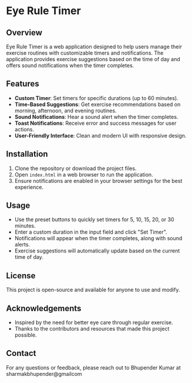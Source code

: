 # Eye Rule Timer

## Overview
Eye Rule Timer is a web application designed to help users manage their exercise routines with customizable timers and notifications. The application provides exercise suggestions based on the time of day and offers sound notifications when the timer completes.

## Features
- **Custom Timer**: Set timers for specific durations (up to 60 minutes).
- **Time-Based Suggestions**: Get exercise recommendations based on morning, afternoon, and evening routines.
- **Sound Notifications**: Hear a sound alert when the timer completes.
- **Toast Notifications**: Receive error and success messages for user actions.
- **User-Friendly Interface**: Clean and modern UI with responsive design.

## Installation
1. Clone the repository or download the project files.
2. Open `index.html` in a web browser to run the application.
3. Ensure notifications are enabled in your browser settings for the best experience.

## Usage
- Use the preset buttons to quickly set timers for 5, 10, 15, 20, or 30 minutes.
- Enter a custom duration in the input field and click "Set Timer".
- Notifications will appear when the timer completes, along with sound alerts.
- Exercise suggestions will automatically update based on the current time of day.

## License
This project is open-source and available for anyone to use and modify.

## Acknowledgements
- Inspired by the need for better eye care through regular exercise.
- Thanks to the contributors and resources that made this project possible.

## Contact
For any questions or feedback, please reach out to Bhupender Kumar at sharmakbhupender@gmailcom